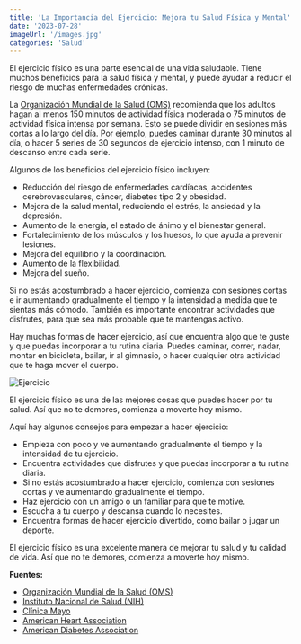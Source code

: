 ```yaml
---
title: 'La Importancia del Ejercicio: Mejora tu Salud Física y Mental'
date: '2023-07-28'
imageUrl: '/images.jpg'
categories: 'Salud'
---
```


El ejercicio físico es una parte esencial de una vida saludable. Tiene muchos beneficios para la salud física y mental, y puede ayudar a reducir el riesgo de muchas enfermedades crónicas.

La [Organización Mundial de la Salud (OMS)](https://www.who.int/es) recomienda que los adultos hagan al menos 150 minutos de actividad física moderada o 75 minutos de actividad física intensa por semana. Esto se puede dividir en sesiones más cortas a lo largo del día. Por ejemplo, puedes caminar durante 30 minutos al día, o hacer 5 series de 30 segundos de ejercicio intenso, con 1 minuto de descanso entre cada serie.

Algunos de los beneficios del ejercicio físico incluyen:

- Reducción del riesgo de enfermedades cardíacas, accidentes cerebrovasculares, cáncer, diabetes tipo 2 y obesidad.
- Mejora de la salud mental, reduciendo el estrés, la ansiedad y la depresión.
- Aumento de la energía, el estado de ánimo y el bienestar general.
- Fortalecimiento de los músculos y los huesos, lo que ayuda a prevenir lesiones.
- Mejora del equilibrio y la coordinación.
- Aumento de la flexibilidad.
- Mejora del sueño.

Si no estás acostumbrado a hacer ejercicio, comienza con sesiones cortas e ir aumentando gradualmente el tiempo y la intensidad a medida que te sientas más cómodo. También es importante encontrar actividades que disfrutes, para que sea más probable que te mantengas activo.

Hay muchas formas de hacer ejercicio, así que encuentra algo que te guste y que puedas incorporar a tu rutina diaria. Puedes caminar, correr, nadar, montar en bicicleta, bailar, ir al gimnasio, o hacer cualquier otra actividad que te haga mover el cuerpo.

![Ejercicio](/images.jpg)

El ejercicio físico es una de las mejores cosas que puedes hacer por tu salud. Así que no te demores, comienza a moverte hoy mismo.

Aquí hay algunos consejos para empezar a hacer ejercicio:

- Empieza con poco y ve aumentando gradualmente el tiempo y la intensidad de tu ejercicio.
- Encuentra actividades que disfrutes y que puedas incorporar a tu rutina diaria.
- Si no estás acostumbrado a hacer ejercicio, comienza con sesiones cortas y ve aumentando gradualmente el tiempo.
- Haz ejercicio con un amigo o un familiar para que te motive.
- Escucha a tu cuerpo y descansa cuando lo necesites.
- Encuentra formas de hacer ejercicio divertido, como bailar o jugar un deporte.

El ejercicio físico es una excelente manera de mejorar tu salud y tu calidad de vida. Así que no te demores, comienza a moverte hoy mismo.

**Fuentes:**
- [Organización Mundial de la Salud (OMS)](https://www.who.int/es)
- [Instituto Nacional de Salud (NIH)](https://www.nih.gov/)
- [Clínica Mayo](https://www.mayoclinic.org/es-es)
- [American Heart Association](https://www.heart.org/)
- [American Diabetes Association](https://www.diabetes.org/)
